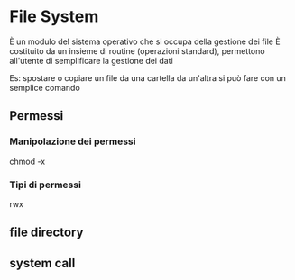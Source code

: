 <link rel="stylesheet" href="../style.css">

# File System

È un modulo del sistema operativo che si occupa della gestione dei file
È costituito da un insieme di routine (operazioni standard), permettono all'utente di semplificare la gestione dei dati

Es: spostare o copiare un file da una cartella da un'altra si può fare con un semplice comando

## Permessi

### Manipolazione dei permessi

chmod -x

### Tipi di permessi

rwx

## file directory

## system call
